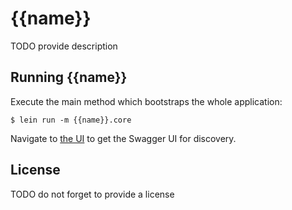 # {{name}}

TODO provide description

## Running {{name}}

Execute the main method which bootstraps the whole application:

    $ lein run -m {{name}}.core

Navigate to [the UI](http://localhost:3000/ui/) to get the Swagger UI for discovery.

## License

TODO do not forget to provide a license